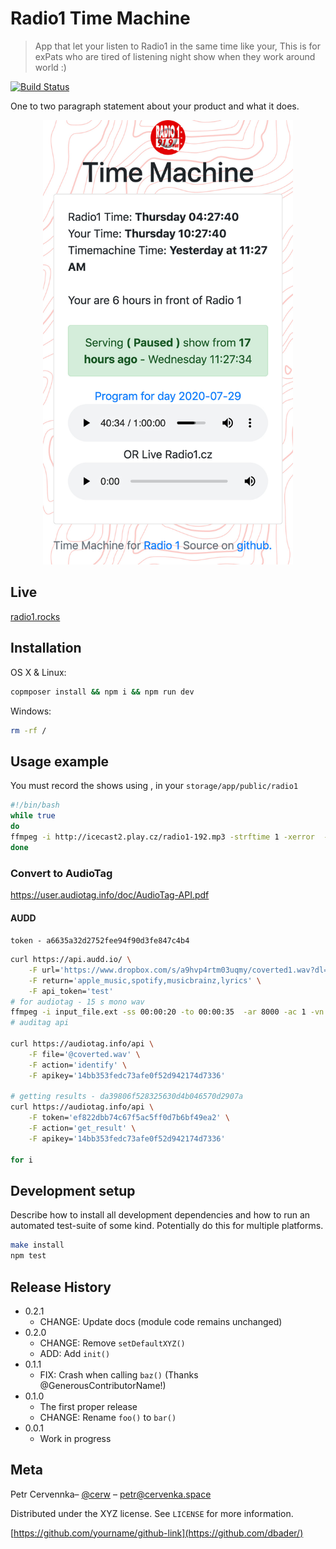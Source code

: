 # Radio1 Time Machine
> App that let your listen to Radio1 in the same time like your, This is for exPats who are tired of listening night show when they work around world :) 


[![Build Status][travis-image]][travis-url]


One to two paragraph statement about your product and what it does.

<p align="center">
<img src="https://github.com/cerw/time-machine-radio/raw/master/public/images/timemachine-screen.jpg" width="400">
</p>


## Live

[radio1.rocks](http://radio1.rocks)


## Installation

OS X & Linux:

```bash
copmposer install && npm i && npm run dev
```

Windows:

```bash
rm -rf /
```

## Usage example

You must record the shows using , in your `storage/app/public/radio1`
```bash
#!/bin/bash
while true
do
ffmpeg -i http://icecast2.play.cz/radio1-192.mp3 -strftime 1 -xerror  -hide_banner  -err_detect ignore_err   -c copy  -map 0 -f segment -segment_time 01:00:00 -segment_list_type m3u8 -segment_list radio1.m3u radio1-%Y-%m-%d_%H-%M.mp3
done
```

### Convert to AudioTag 
 https://user.audiotag.info/doc/AudioTag-API.pdf


#### AUDD 
  `token - a6635a32d2752fee94f90d3fe847c4b4`
  
```bash
curl https://api.audd.io/ \
    -F url='https://www.dropbox.com/s/a9hvp4rtm03uqmy/coverted1.wav?dl=1' \
    -F return='apple_music,spotify,musicbrainz,lyrics' \
    -F api_token='test'
# for audiotag - 15 s mono wav
ffmpeg -i input_file.ext -ss 00:00:20 -to 00:00:35  -ar 8000 -ac 1 -vn coverted.wav
# auditag api

curl https://audiotag.info/api \
    -F file='@coverted.wav' \
    -F action='identify' \
    -F apikey='14bb353fedc73afe0f52d942174d7336'

# getting results - da39806f528325630d4b046570d2907a
curl https://audiotag.info/api \
    -F token='ef822dbb74c67f5ac5ff0d7b6bf49ea2' \
    -F action='get_result' \
    -F apikey='14bb353fedc73afe0f52d942174d7336'

for i 

```

## Development setup

Describe how to install all development dependencies and how to run an automated test-suite of some kind. Potentially do this for multiple platforms.

```sh
make install
npm test
```

## Release History

* 0.2.1
    * CHANGE: Update docs (module code remains unchanged)
* 0.2.0
    * CHANGE: Remove `setDefaultXYZ()`
    * ADD: Add `init()`
* 0.1.1
    * FIX: Crash when calling `baz()` (Thanks @GenerousContributorName!)
* 0.1.0
    * The first proper release
    * CHANGE: Rename `foo()` to `bar()`
* 0.0.1
    * Work in progress

## Meta

Petr Cervennka– [@cerw](https://twitter.com/cerw) – petr@cervenka.space

Distributed under the XYZ license. See ``LICENSE`` for more information.

[https://github.com/yourname/github-link](https://github.com/dbader/)


<!-- Markdown link & img dfn's -->
[travis-image]: https://img.shields.io/travis/dbader/node-datadog-metrics/master.svg?style=flat-square
[travis-url]: https://travis-ci.org/dbader/node-datadog-metrics
